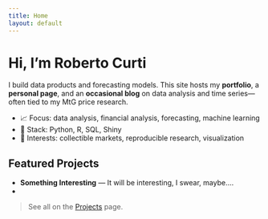 ```yaml
---
title: Home
layout: default
---
```


# Hi, I’m Roberto Curti

I build data products and forecasting models. This site hosts my **portfolio**, a **personal page**, and an **occasional blog** on data analysis and time series—often tied to my MtG price research.

- 📈 Focus: data analysis, financial analysis, forecasting, machine learning
- 🧰 Stack: Python, R, SQL, Shiny
- 🎯 Interests: collectible markets, reproducible research, visualization

## Featured Projects
- **Something Interesting** — It will be interesting, I swear, maybe....
- 
> See all on the [Projects](/projects/) page.

